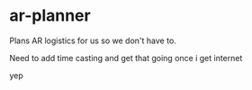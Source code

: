 # ar-planner
Plans AR logistics for us so we don't have to.

Need to add time casting and get that going once i get internet

yep
